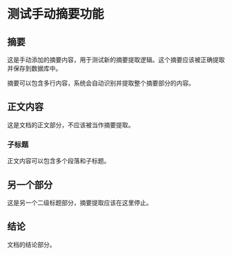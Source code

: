 # 测试手动摘要功能

## 摘要

这是手动添加的摘要内容，用于测试新的摘要提取逻辑。这个摘要应该被正确提取并保存到数据库中。

摘要可以包含多行内容，系统会自动识别并提取整个摘要部分的内容。

## 正文内容

这是文档的正文部分，不应该被当作摘要提取。

### 子标题

正文内容可以包含多个段落和子标题。

## 另一个部分

这是另一个二级标题部分，摘要提取应该在这里停止。

## 结论

文档的结论部分。

